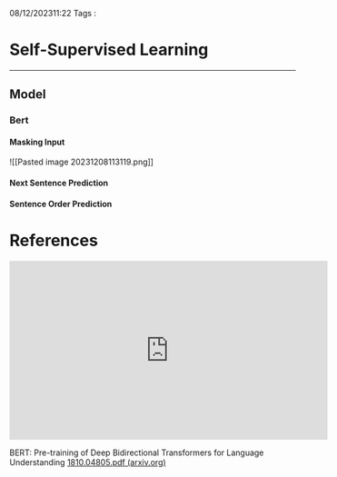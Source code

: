 08/12/202311:22
Tags : 

# Self-Supervised Learning
---
## Model 

### Bert

#### Masking Input

![[Pasted image 20231208113119.png]]
#### Next Sentence Prediction
#### Sentence Order Prediction
# References

<iframe width="560" height="315" src="https://www.youtube.com/embed/gh0hewYkjgo?si=8TXQ0BxffLP1RUY9" title="YouTube video player" frameborder="0" allow="accelerometer; autoplay; clipboard-write; encrypted-media; gyroscope; picture-in-picture; web-share" allowfullscreen></iframe>

BERT: Pre-training of Deep Bidirectional Transformers for Language Understanding
[1810.04805.pdf (arxiv.org)](https://arxiv.org/pdf/1810.04805.pdf)